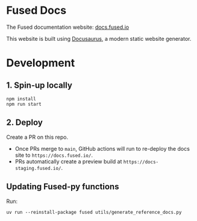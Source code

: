 # Fused Docs

The Fused documentation website: [docs.fused.io](https://docs.fused.io/)

This website is built using [Docusaurus](https://docusaurus.io/), a modern static website generator.

# Development

## 1. Spin-up locally

```
npm install
npm run start
```

## 2. Deploy

Create a PR on this repo.

- Once PRs merge to `main`, GitHub actions will run to re-deploy the docs site to `https://docs.fused.io/`.
- PRs automatically create a preview build at `https://docs-staging.fused.io/`.


## Updating Fused-py functions

Run:

```
uv run --reinstall-package fused utils/generate_reference_docs.py
```